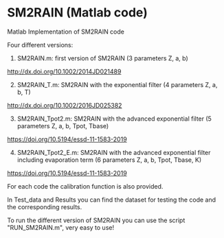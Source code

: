 # SM2RAIN (Matlab code)
Matlab Implementation of SM2RAIN code

Four different versions:

1) SM2RAIN.m: first version of SM2RAIN (3 parameters Z, a, b)

http://dx.doi.org/10.1002/2014JD021489

2) SM2RAIN_T.m: SM2RAIN with the exponential filter (4 parameters Z, a, b, T)

http://dx.doi.org/10.1002/2016JD025382

3) SM2RAIN_Tpot2.m: SM2RAIN with the advanced exponential filter (5 parameters Z, a, b, Tpot, Tbase)

https://doi.org/10.5194/essd-11-1583-2019

4) SM2RAIN_Tpot2_E.m: SM2RAIN with the advanced exponential filter including evaporation term (6 parameters Z, a, b, Tpot, Tbase, K)

https://doi.org/10.5194/essd-11-1583-2019

For each code the calibration function is also provided.

In Test_data and Results you can find the dataset for testing the code and the corresponding results.  

To run the different version of SM2RAIN you can use the script "RUN_SM2RAIN.m", very easy to use!
